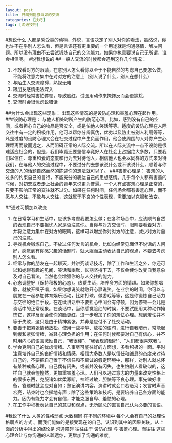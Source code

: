 ```yaml
---
layout: post
title: 开朗到能够自如的交流
categories: [技巧]
tags: [沟通技巧]
---
```

#想说什么
人都是感受类的动物，外貌，言语决定了别人对你的看法，虽然说，你也许不在乎别人怎么看，但是言语还有更重要的一个用途就是沟通感情，解决问题。所以没有理由不去尝试锻炼自己的交流能力。如果你执意要说自己无所谓，谁会相信呢。
#说我想说的
##一般人交流的时候都会遇到这样几个情况：

1. 不敢看对方的眼睛，在意别人怎么看你以至于不能自然的考虑自己要怎么做，不能将注意力集中在对对方的注意上（别人说了什么，别人在想什么）
2. 与陌生人交流障碍，熟视无睹
3. 跟朋友感情无法深入
4. 交流时经常害怕停顿，导致脸红，试图用动作来掩饰反而会更尴尬，
5. 交流时会很忧虑说错话

##为什么会出现这些现象：
出现这些情况的是设防心理和害羞心理在起作用。
###设防心理是：
与他人相处时所产生的防范心理。比如，感到没有自己的空间，或者担心自己的物品是否安全，或是怕他人笑话等等。适度的设防心理在人际交往中有一定的积极作用，他可以帮你分辨真伪，优劣以及防止被别人利用等等，凡是过度的设防心理又会在社交过程中产生负面作用，他会使周围的人对你产生心理距离而敬而远之，从而阻碍正常的人际交流。所以在人际交流中一点不设防是很难适应社会的，但是，我们毕竟还要坚信毕竟好人在社会上占据绝大多数，只要我们以信任、尊重和爱的态度和行为去对待他人，相信他人也会以同样的方式来对待我们，在与他人的交流过程中，不要过分的去想该说什么或不该说什么，顺着与你交流的人的话题自然而然的陈述你的想法就可以了。
###害羞心理是：
害羞的人过多的约束自己的言行，不能充分的表达自己的思想感情。几乎每个人都有害羞的时候，对初恋或者走上社会的青年来说更为普遍。一个人有点害羞心理是正常的，只要不影响正常的交往就不过分。如果在任何时间，任何场合都有害羞心理，而不愿与人交往，不敢与人交往，这就属于不良的个性表现，需要加以克服和改变。

##通过习惯加以改变
1. 在日常学习和生活中，应该多考虑我要怎么做；在各种场合中，应该顺气自然的表现自己不要担忧人家是否注意你。当你与对方交谈时，眼睛要看着对方，并将注意力集中在对方的眼睛，这样可以增加你对对方的注意，减少对方对自己的注意。
2. 寻找机会锻炼自己。不放过任何发言的机会，比如向经常见面但不说话的人问好，感觉到有你感兴趣的话题时，就大胆而主动表达自己的观点，不要去考虑别人怎么看。
3. 经常与你的朋友在一起聊天，并讲究谈话技巧，除了工作和生活之外，你还可以和她聊有趣的见闻、笑话和幽默，长期坚持下去，不仅会使你改变自我意象及对自己看法，当然也会增强你的与人交往的能力。
4. 心态调整好（保持积极的心态）。热爱生活，培养多方面的情趣。如果你想唱歌，就放开嗓子唱，如果你想说笑就敞开心扉说笑。在业余的时间，你可以与朋友在一起参加体育娱乐活动，比如打球，做游戏等等，这是你锻炼自己活力与交往的绝佳手段。在连续讲话中不要担心中间会有停顿，因为停顿一会儿是谈话中的正常现象。在谈话中，当你感觉脸红的时候，不要试图用某种动作掩饰它，这样反而会使你的脸更红，进一步增加了你的羞怯心理。想到羞怯并不等于失败，这只是由于精神紧张，并非是应付不了社交活动。  
5. 要善于把紧张情绪放松。使用一些平静、放松的语句，进行自我暗示，常能起到缓和紧张情绪，减轻心理负担的作用；在任何时候都要对自己有信心，并不时用内心的语言激励自己，“我很棒”、“我表现的很好”、“人们都很喜欢我”。
6. 学会克制自己的忧虑情绪。凡事尽可能往好的方面想，多看积极的一面。平时注意培养自己的良好情绪和情感，相信大多数人是以信任和诚恳的态度来对待自己的，不要把自己置于不信任和不真诚的假定环境中，那样，对别人就总怀有某种戒备心理，自己偶有闪失，或者并没有闪失，也生怕别人看破似的，这样自己就会惶惶然，更加重害羞心理。人们可以通过意志的力量来改变性格上的很多东西，克服诸如优柔寡断，神经过敏，胆怯等不良心理。事先做好准备，答题时就会应对自如；熟记演讲内容，演讲时就会口若悬河；发言时声音宏亮，结束时也会掷地有声；除了这些策略和技巧，是要培养自己各方面的能力。因为有能力才会有自信，才能克服自卑、羞怯的心理。
7. 在工作中积极表达自己的意见和观点，无所顾忌的直言自己认为必要的言语。


#我说了什么
人类的性格弱点 大致相同 在不同的环境中 每个人会有自己的处理性格弱点的方式 。而我们能做的是接受现在的自己，认识到其中的因果关联。从上面的分析中得出的结论是 沟通障碍 往往由于 设防心理 与 害羞心理。而往往 这些心理会让与你沟通的人疏远你，更增加了沟通的难度。
